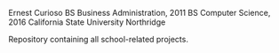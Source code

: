 Ernest Curioso
BS Business Administration, 2011
BS Computer Science, 2016
California State University Northridge

Repository containing all school-related projects.
